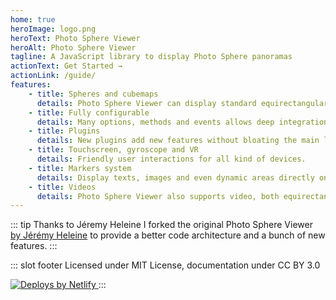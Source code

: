 ```yaml
---
home: true
heroImage: logo.png
heroText: Photo Sphere Viewer
heroAlt: Photo Sphere Viewer
tagline: A JavaScript library to display Photo Sphere panoramas
actionText: Get Started →
actionLink: /guide/
features:
    - title: Spheres and cubemaps
      details: Photo Sphere Viewer can display standard equirectangular panoramas and also cubemaps.
    - title: Fully configurable
      details: Many options, methods and events allows deep integration in your website/app.
    - title: Plugins
      details: New plugins add new features without bloating the main library.
    - title: Touchscreen, gyroscope and VR
      details: Friendly user interactions for all kind of devices.
    - title: Markers system
      details: Display texts, images and even dynamic areas directly on your photos.
    - title: Videos
      details: Photo Sphere Viewer also supports video, both equirectangular and cubemaps.
---
```


<Announcements/>

::: tip Thanks to Jéremy Heleine
I forked the original Photo Sphere Viewer [by Jérémy Heleine](http://jeremyheleine.me) to provide a better code architecture and a bunch of new features.
:::

::: slot footer
Licensed under MIT License, documentation under CC BY 3.0

<a href="https://www.netlify.com"> <img src="https://www.netlify.com/v3/img/components/netlify-color-accent.svg" alt="Deploys by Netlify" /> </a>
:::
